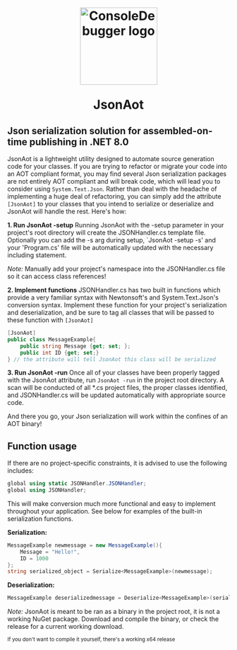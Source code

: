 
<h1 align="center">
<img src="https://github.com/realChrisDeBon/JsonAot/assets/97779307/15598c4d-eab5-414f-b349-c1010f610111" width="175" height="175" alt="ConsoleDebugger logo">
  
   JsonAot
</h1>

## Json serialization solution for assembled-on-time publishing in .NET 8.0

JsonAot is a lightweight utility designed to automate source generation code for your classes.
If you are trying to refactor or migrate your code into an AOT compliant format, you may find
several Json serialization packages are not entirely AOT compliant and will break code, which
will lead you to consider using `System.Text.Json`. Rather than deal with the headache of 
implementing a huge deal of refactoring, you can simply add the attribute `[JsonAot]` to your
classes that you intend to serialize or deserialize and JsonAot will handle the rest. Here's
how:

**1. Run JsonAot -setup** Running JsonAot with the -setup parameter in your project's
root directory will create the JSONHandler.cs template file. Optionally you can add the
-s arg during setup, `JsonAot -setup -s' and your 'Program.cs' file will be automatically
updated with the necessary including statement.

*Note:* Manually add your project's namespace into the JSONHandler.cs file so it can access class references!

**2. Implement functions** JSONHandler.cs has two built in functions which provide a very
familiar syntax with Newtonsoft's and System.Text.Json's conversion syntax. Implement these
function for your project's serialization and deserialization, and be sure to tag all classes
that will be passed to these function with `[JsonAot]`
```csharp
[JsonAot]
public class MessageExample{
    public string Message {get; set; };
    public int ID {get; set;}
} // the attribute will tell JsonAot this class will be serialized
```

**3. Run JsonAot -run** Once all of your classes have been properly tagged with the JsonAot
attribute, run `JsonAot -run` in the project root directory. A scan will be conducted of all
*.cs project files, the proper classes identified, and JSONHandler.cs will be updated automatically with appropriate source code.

And there you go, your Json serialization will work within the confines of an AOT binary!

## Function usage
If there are no project-specific constraints, it is advised to use the following includes:

```csharp
global using static JSONHandler.JSONHandler;
global using JSONHandler;
```

This will make conversion much more functional and easy to implement throughout your application.
See below for examples of the built-in serialization functions.

**Serialization:**
```csharp
MessageExample newmessage = new MessageExample(){
    Message = "Hello!",
    ID = 1000
};
string serialized_object = Serialize<MessageExample>(newmessage);
```

**Deserialization:**
```csharp
MessageExample deserializedmessage = Deserialize<MessageExample>(serialized_object);
```

*Note:* JsonAot is meant to be ran as a binary in the project root, it is not a working NuGet package. Download and compile the binary, or check the release for a current working download.

<sup>If you don't want to compile it yourself, there's a working x64 release</sup>
